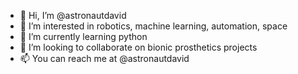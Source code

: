 - 👋 Hi, I’m @astronautdavid
- 👀 I’m interested in robotics, machine learning, automation, space
- 🌱 I’m currently learning python
- 💞️ I’m looking to collaborate on bionic prosthetics projects
- 📫 You can reach me at @astronautdavid
